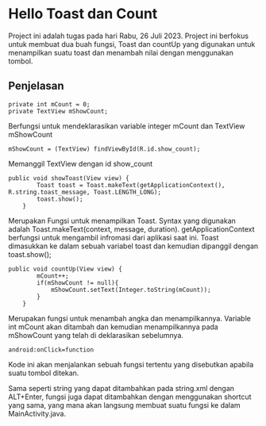 # Hello Toast dan Count

Project ini adalah tugas pada hari Rabu, 26 Juli 2023. Project ini berfokus untuk membuat dua buah fungsi, Toast dan countUp yang digunakan untuk menampilkan suatu toast dan menambah nilai dengan menggunakan tombol.

## Penjelasan

<pre><code>private int mCount = 0;
private TextView mShowCount;
</code></pre>
Berfungsi untuk mendeklarasikan variable integer mCount dan TextView mShowCount
<pre><code>mShowCount = (TextView) findViewById(R.id.show_count);</code></pre>
Memanggil TextView dengan id show_count
<pre><code>public void showToast(View view) {
        Toast toast = Toast.makeText(getApplicationContext(), R.string.toast_message, Toast.LENGTH_LONG);
        toast.show();
    }
</code></pre>
Merupakan Fungsi untuk menampilkan Toast. Syntax yang digunakan adalah Toast.makeText(context, message, duration).
getApplicationContext berfungsi untuk mengambil infromasi dari aplikasi saat ini. Toast dimasukkan ke dalam sebuah variabel toast dan kemudian dipanggil dengan toast.show();
<pre><code>public void countUp(View view) {
        mCount++;
        if(mShowCount != null){
            mShowCount.setText(Integer.toString(mCount));
        }
    }
</code></pre>
Merupakan fungsi untuk menambah angka dan menampilkannya. Variable int mCount akan ditambah dan kemudian menampilkannya pada mShowCount yang telah di deklarasikan sebelumnya.
<pre><code>android:onClick=function</code></pre>
Kode ini akan menjalankan sebuah fungsi tertentu yang disebutkan apabila suatu tombol ditekan.

Sama seperti string yang dapat ditambahkan pada string.xml dengan ALT+Enter, fungsi juga dapat ditambahkan dengan menggunakan shortcut yang sama, yang mana akan langsung membuat suatu fungsi ke dalam MainActivity.java.
